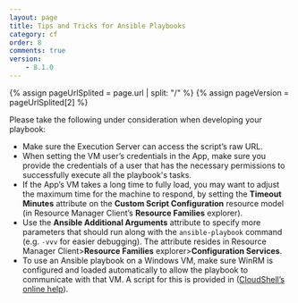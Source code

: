```yaml
---
layout: page
title: Tips and Tricks for Ansible Playbooks
category: cf
order: 8
comments: true
version:
    - 8.1.0
---
```


{% assign pageUrlSplited = page.url | split: "/" %}
{% assign pageVersion = pageUrlSplited[2] %}

Please take the following under consideration when developing your playbook:

* Make sure the Execution Server can access the script’s raw URL.
* When setting the VM user’s credentials in the App, make sure you provide the credentials of a user that has the necessary permissions to successfully execute all the playbook's tasks.
* If the App’s VM takes a long time to fully load, you may want to adjust the maximum time for the machine to respond, by setting the **Timeout Minutes** attribute on the **Custom Script Configuration** resource model (in Resource Manager Client’s **Resource Families** explorer).
* Use the **Ansible Additional Arguments** attribute to specify more parameters that should run along with the `ansible-playbook` command (e.g. `-vvv` for easier debugging). The attribute resides in Resource Manager Client>**Resource Families** explorer>**Configuration Services**.
* To use an Ansible playbook on a Windows VM, make sure WinRM is configured and loaded automatically to allow the playbook to communicate with that VM. A script for this is provided in (<a href="http://help.quali.com/Online%20Help/8.1.0.4496/Portal/Content/Admn/Cnfg-WinRM-for-Ansible.htm" target="_blank">CloudShell’s online help</a>).